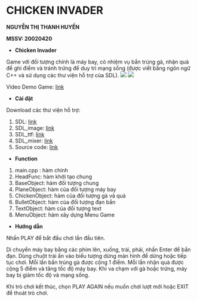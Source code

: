 # CHICKEN INVADER
**NGUYỄN THỊ THANH HUYỀN**

**MSSV: 20020420**
* **Chicken Invader** 

Game với đối tượng chính là máy bay, có nhiệm vụ bắn trúng gà, nhận quà để ghi điểm và tránh trứng để duy trì mạng sống (được viết bằng ngôn ngữ C++ và sử dụng các thư viện hỗ trợ của SDL).
![](https://i.imgur.com/eWR14wm.png)
![](https://i.imgur.com/1VGEboL.png)


Video Demo Game: [link](https://drive.google.com/file/d/15Vdd2DIdN8eru0GCfBvXQLSiFG-3EHrN/view?usp=sharing)
* **Cài đặt**

 Download các thư viện hỗ trợ:
 1. SDL: [link](https://www.libsdl.org/)
 2. SDL_image: [link](https://www.libsdl.org/projects/SDL_image/)
 3. SDL_ttf: [link](https://www.libsdl.org/projects/SDL_ttf/)
 4. SDL_mixer: [link](https://www.libsdl.org/projects/SDL_mixer/)
 5. Source code: [link](https://github.com/huyen2002/CHICKEN-INVADER.git)
 * **Function**
1.  main.cpp : hàm chính
2.  HeadFunc: hàm khởi tạo chung
3.  BaseObject: hàm đối tượng chung
4.  PlaneObject: hàm của đối tượng máy bay
5.  ChickenObject: hàm của đối tượng gà và quà
6.  BulletObject: hàm của đối tượng đạn bắn
7.  TextObject: hàm của đối tượng text
8.  MenuObject: hàm xây dựng Menu Game
* **Hướng dẫn**

Nhấn PLAY để bắt đầu chơi lần đầu tiên.

Di chuyển máy bay bằng các phím lên, xuống, trái, phải, nhấn Enter để bắn đạn. Dùng chuột trái ấn vào biểu tượng dừng màn hình để dừng hoặc tiếp tục chơi. Mỗi lần bắn trúng gà được cộng 1 điểm. Mỗi lần nhận quà được cộng 5 điểm và tăng tốc độ máy bay. Khi va chạm với gà hoặc trứng, máy bay bị giảm tốc độ và mạng sống.

Khi trò chơi kết thúc, chọn PLAY AGAIN nếu muốn chơi lượt mới hoặc EXIT để thoát trò chơi.

